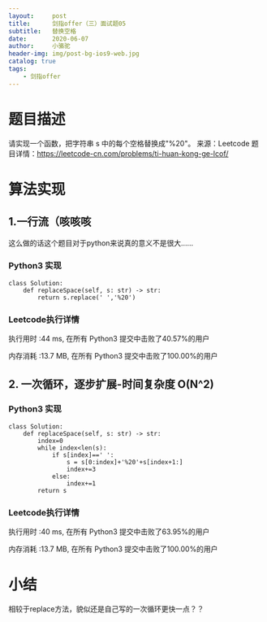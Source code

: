 ```yaml
---
layout:     post
title:      剑指offer（三）面试题05
subtitle:   替换空格
date:       2020-06-07
author:     小骆驼
header-img: img/post-bg-ios9-web.jpg
catalog: true
tags:
    - 剑指offer
---
```

# 题目描述
请实现一个函数，把字符串 s 中的每个空格替换成"%20"。
来源：Leetcode
题目详情：https://leetcode-cn.com/problems/ti-huan-kong-ge-lcof/

# 算法实现
## 1.一行流（咳咳咳
这么做的话这个题目对于python来说真的意义不是很大......
### Python3 实现
```
class Solution:
    def replaceSpace(self, s: str) -> str:
        return s.replace(' ','%20')
```

### Leetcode执行详情
执行用时 :44 ms, 在所有 Python3 提交中击败了40.57%的用户

内存消耗 :13.7 MB, 在所有 Python3 提交中击败了100.00%的用户

## 2. 一次循环，逐步扩展-时间复杂度 O(N^2)
### Python3 实现
```
class Solution:
    def replaceSpace(self, s: str) -> str:
        index=0
        while index<len(s):
            if s[index]==' ':
                s = s[0:index]+'%20'+s[index+1:]
                index+=3
            else:
                index+=1
        return s

```

### Leetcode执行详情
执行用时 :40 ms, 在所有 Python3 提交中击败了63.95%的用户

内存消耗 :13.7 MB, 在所有 Python3 提交中击败了100.00%的用户

# 小结
相较于replace方法，貌似还是自己写的一次循环更快一点？？
